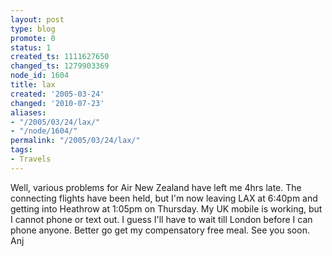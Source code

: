 ```yaml
---
layout: post
type: blog
promote: 0
status: 1
created_ts: 1111627650
changed_ts: 1279903369
node_id: 1604
title: lax
created: '2005-03-24'
changed: '2010-07-23'
aliases:
- "/2005/03/24/lax/"
- "/node/1604/"
permalink: "/2005/03/24/lax/"
tags:
- Travels
---
```

Well, various problems for Air New Zealand have left me 4hrs late.   The connecting flights have been held, but I'm now leaving LAX at 6:40pm and getting into Heathrow at 1:05pm on Thursday.  My UK mobile is working, but I cannot phone or text out.  I guess I'll have to wait till London before I can phone anyone.  Better go get my compensatory free meal.  See you soon. Anj
<!--break-->
